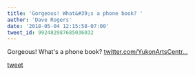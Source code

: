 ```yaml
---
title: 'Gorgeous! What&#39;s a phone book? '
author: 'Dave Rogers'
date: '2018-05-04 12:15:58-07:00'
tweet_id: 992482987685036032
---
```

Gorgeous! What's a phone book? [twitter.com/YukonArtsCentr…](https://twitter.com/YukonArtsCentre/status/992206518069030913)

[tweet](https://twitter.com/yukondude/status/992482987685036032)
